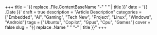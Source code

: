 +++
title = '{{ replace .File.ContentBaseName "-" " " | title }}'
date = '{{ .Date }}'
draft = true
description = "Article Description"
categories = ["Embedded", "Ai", "Gaming", "Tech New", "Project", "Linux", "Windows", "Android"]
tags = ["Ubuntu", "Copilot", "Gpus", "Cpu", "Games"]
cover = false
slug = "{{ replace .Name " " "-" | title }}"
+++


<!--more-->

